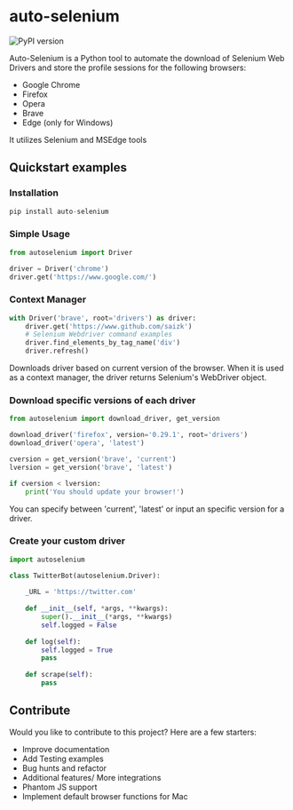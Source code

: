 # auto-selenium
![PyPI version](https://img.shields.io/pypi/v/auto-selenium)

Auto-Selenium is a Python tool to automate the download of Selenium Web Drivers and store the profile sessions for the following browsers:
* Google Chrome
* Firefox
* Opera
* Brave
* Edge (only for Windows)

It utilizes Selenium and MSEdge tools

## Quickstart examples
### Installation
```Python
pip install auto-selenium
```

### Simple Usage
```Python
from autoselenium import Driver

driver = Driver('chrome')
driver.get('https://www.google.com/')
```

### Context Manager
```Python
with Driver('brave', root='drivers') as driver:
    driver.get('https://www.github.com/saizk')
    # Selenium Webdriver command examples
    driver.find_elements_by_tag_name('div')
    driver.refresh()
```
Downloads driver based on current version of the browser. When it is used as a context manager, the driver returns Selenium's WebDriver object.

### Download specific versions of each driver
```Python
from autoselenium import download_driver, get_version

download_driver('firefox', version='0.29.1', root='drivers')
download_driver('opera', 'latest')

cversion = get_version('brave', 'current')
lversion = get_version('brave', 'latest')

if cversion < lversion:
    print('You should update your browser!')
```
You can specify between 'current', 'latest' or input an specific version for a driver.

### Create your custom driver
```Python
import autoselenium

class TwitterBot(autoselenium.Driver):
    
    _URL = 'https://twitter.com'
    
    def __init__(self, *args, **kwargs):
        super().__init__(*args, **kwargs)
        self.logged = False
    
    def log(self):
        self.logged = True
        pass
    
    def scrape(self):
        pass
```
## Contribute
Would you like to contribute to this project? Here are a few starters:
- Improve documentation
- Add Testing examples
- Bug hunts and refactor
- Additional features/ More integrations
- Phantom JS support
- Implement default browser functions for Mac 
